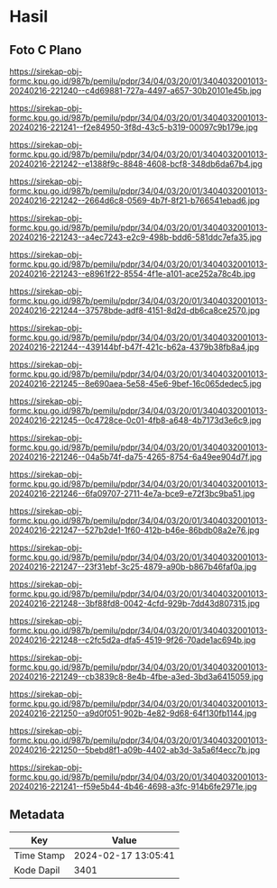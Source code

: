 # Hasil

## Foto C Plano

https://sirekap-obj-formc.kpu.go.id/987b/pemilu/pdpr/34/04/03/20/01/3404032001013-20240216-221240--c4d69881-727a-4497-a657-30b20101e45b.jpg

https://sirekap-obj-formc.kpu.go.id/987b/pemilu/pdpr/34/04/03/20/01/3404032001013-20240216-221241--f2e84950-3f8d-43c5-b319-00097c9b179e.jpg

https://sirekap-obj-formc.kpu.go.id/987b/pemilu/pdpr/34/04/03/20/01/3404032001013-20240216-221242--e1388f9c-8848-4608-bcf8-348db6da67b4.jpg

https://sirekap-obj-formc.kpu.go.id/987b/pemilu/pdpr/34/04/03/20/01/3404032001013-20240216-221242--2664d6c8-0569-4b7f-8f21-b766541ebad6.jpg

https://sirekap-obj-formc.kpu.go.id/987b/pemilu/pdpr/34/04/03/20/01/3404032001013-20240216-221243--a4ec7243-e2c9-498b-bdd6-581ddc7efa35.jpg

https://sirekap-obj-formc.kpu.go.id/987b/pemilu/pdpr/34/04/03/20/01/3404032001013-20240216-221243--e8961f22-8554-4f1e-a101-ace252a78c4b.jpg

https://sirekap-obj-formc.kpu.go.id/987b/pemilu/pdpr/34/04/03/20/01/3404032001013-20240216-221244--37578bde-adf8-4151-8d2d-db6ca8ce2570.jpg

https://sirekap-obj-formc.kpu.go.id/987b/pemilu/pdpr/34/04/03/20/01/3404032001013-20240216-221244--439144bf-b47f-421c-b62a-4379b38fb8a4.jpg

https://sirekap-obj-formc.kpu.go.id/987b/pemilu/pdpr/34/04/03/20/01/3404032001013-20240216-221245--8e690aea-5e58-45e6-9bef-16c065dedec5.jpg

https://sirekap-obj-formc.kpu.go.id/987b/pemilu/pdpr/34/04/03/20/01/3404032001013-20240216-221245--0c4728ce-0c01-4fb8-a648-4b7173d3e6c9.jpg

https://sirekap-obj-formc.kpu.go.id/987b/pemilu/pdpr/34/04/03/20/01/3404032001013-20240216-221246--04a5b74f-da75-4265-8754-6a49ee904d7f.jpg

https://sirekap-obj-formc.kpu.go.id/987b/pemilu/pdpr/34/04/03/20/01/3404032001013-20240216-221246--6fa09707-2711-4e7a-bce9-e72f3bc9ba51.jpg

https://sirekap-obj-formc.kpu.go.id/987b/pemilu/pdpr/34/04/03/20/01/3404032001013-20240216-221247--527b2de1-1f60-412b-b46e-86bdb08a2e76.jpg

https://sirekap-obj-formc.kpu.go.id/987b/pemilu/pdpr/34/04/03/20/01/3404032001013-20240216-221247--23f31ebf-3c25-4879-a90b-b867b46faf0a.jpg

https://sirekap-obj-formc.kpu.go.id/987b/pemilu/pdpr/34/04/03/20/01/3404032001013-20240216-221248--3bf88fd8-0042-4cfd-929b-7dd43d807315.jpg

https://sirekap-obj-formc.kpu.go.id/987b/pemilu/pdpr/34/04/03/20/01/3404032001013-20240216-221248--c2fc5d2a-dfa5-4519-9f26-70ade1ac694b.jpg

https://sirekap-obj-formc.kpu.go.id/987b/pemilu/pdpr/34/04/03/20/01/3404032001013-20240216-221249--cb3839c8-8e4b-4fbe-a3ed-3bd3a6415059.jpg

https://sirekap-obj-formc.kpu.go.id/987b/pemilu/pdpr/34/04/03/20/01/3404032001013-20240216-221250--a9d0f051-902b-4e82-9d68-64f130fb1144.jpg

https://sirekap-obj-formc.kpu.go.id/987b/pemilu/pdpr/34/04/03/20/01/3404032001013-20240216-221250--5bebd8f1-a09b-4402-ab3d-3a5a6f4ecc7b.jpg

https://sirekap-obj-formc.kpu.go.id/987b/pemilu/pdpr/34/04/03/20/01/3404032001013-20240216-221241--f59e5b44-4b46-4698-a3fc-914b6fe2971e.jpg


## Metadata

| Key        | Value               |
| ---------- | ------------------- |
| Time Stamp | 2024-02-17 13:05:41 |
| Kode Dapil | 3401                |



